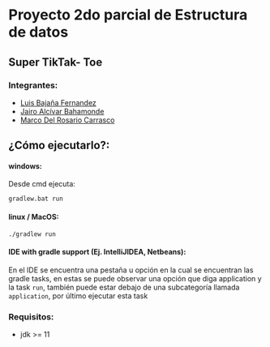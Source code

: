 # Proyecto 2do parcial de Estructura de datos

## Super TikTak- Toe

### Integrantes:

- [Luis Bajaña Fernandez](https://github.com/neoterux)
- [Jairo Alcívar Bahamonde](https://github.com/JairoAb)
- [Marco Del Rosario Carrasco](https://github.com/marsdel)

## ¿Cómo ejecutarlo?:

#### windows:

<p>Desde cmd ejecuta:</p>

`gradlew.bat run`

#### linux / MacOS:

`./gradlew run`

#### IDE with gradle support (Ej. IntelliJIDEA, Netbeans):

En el IDE se encuentra una pestaña u opción en la cual se encuentran las gradle tasks, en estas se puede observar una
opción que diga application y la task `run`, también puede estar debajo de una subcategoría llamada `application`, por
último ejecutar esta task

### Requisitos:

- jdk >= 11
